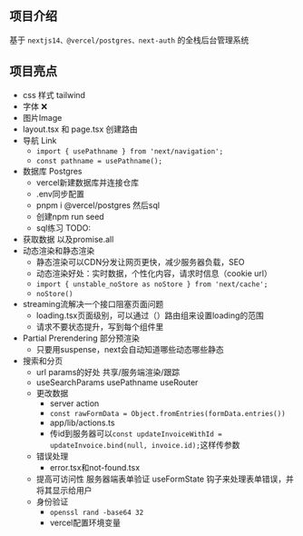 ## 项目介绍

基于 `nextjs14、@vercel/postgres、next-auth` 的全栈后台管理系统

## 项目亮点
- css 样式 tailwind
- 字体 ❌
- 图片Image
- layout.tsx 和 page.tsx 创建路由
- 导航 Link
  - `import { usePathname } from 'next/navigation';`
  - `const pathname = usePathname();`
- 数据库 Postgres
  - vercel新建数据库并连接仓库
  - .env同步配置
  - pnpm i @vercel/postgres 然后sql
  - 创建npm run seed
  - sql练习 TODO:
- 获取数据 以及promise.all
- 动态渲染和静态渲染
  - 静态渲染可以CDN分发让网页更快，减少服务器负载，SEO
  - 动态渲染好处：实时数据，个性化内容，请求时信息（cookie url）
  - `import { unstable_noStore as noStore } from 'next/cache';`
  - `noStore()`
- streaming流解决一个接口阻塞页面问题
  - loading.tsx页面级别，可以通过（）路由组来设置loading的范围
  - 请求不要状态提升，写到每个组件里
- Partial Prerendering 部分预渲染
  - 只要用suspense，next会自动知道哪些动态哪些静态
- 搜索和分页
  - url params的好处 共享/服务端渲染/跟踪
  - useSearchParams usePathname useRouter
  - 更改数据
    - server action
    - `const rawFormData = Object.fromEntries(formData.entries())`
    - app/lib/actions.ts
    - 传id到服务器可以`const updateInvoiceWithId = updateInvoice.bind(null, invoice.id);`这样传参数
  - 错误处理
    - error.tsx和not-found.tsx
  - 提高可访问性 服务器端表单验证 useFormState 钩子来处理表单错误，并将其显示给用户
  - 身份验证
    - `openssl rand -base64 32`
    - vercel配置环境变量
